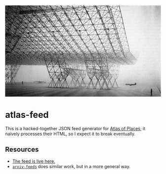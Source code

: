 ![Photograph of Konrad Wachsmann's USAF Hangar work.](./static/wachsmann.jpg)

# atlas-feed

This is a hacked-together JSON feed generator for [Atlas of Places](https://www.atlasofplaces.com); it naïvely processes their HTML, so I expect it to break eventually.

## Resources

+ [The feed is live here.](https://atlas-feed-dot-arxiv-feeds.appspot.com/)
+ [`arxiv-feeds`](https://github.com/lukasschwab/arxiv-feeds) does similar work, but in a more general way.
